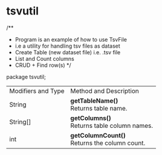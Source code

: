 # tsvutil
/**
 * Program is an example of how to use TsvFile
 * i.e a utility for handling tsv files as dataset
 * Create Table (new dataset file) i.e. .tsv file
 * List and Count columns
 * CRUD + Find row(s)
 */

 package tsvutil;

 <table>
    <tr>
        <td>Modifiers and Type</td>
        <td>Method and Description</td>
    </tr>
    <tr>
        <td>String</td>
        <td>
        	<b>getTableName()</b><br/>
        	Returns table name.
        </td>
    </tr>
    <tr>
        <td>String[]</td>
        <td>
        	<b>getColumns()</b><br/>
        	Returns table column names.
        </td>
    </tr>
    <tr>
        <td>int</td>
        <td>
        	<b>getColumnCount()</b><br/>
        	Returns the column count.
        </td>
    </tr>
</table>